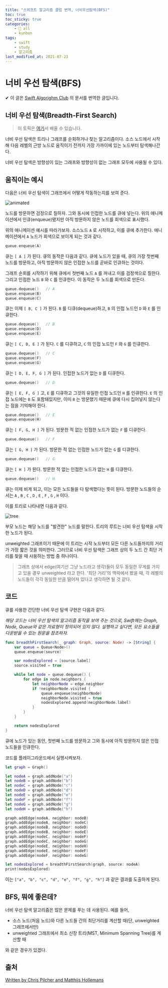 ```yaml
---
title: "스위프트 알고리즘 클럽 번역, 너비우선탐색(BFS)"
toc: true
toc_sticky: true
categories:
    - 📂 all
    - kunbon
tags:
    - swift
    - study
    - 알고리즘
last_modified_at: 2021-07-23
---
```


# 너비 우선 탐색(BFS)

✔︎ 이 글은 [Swift Algorighm Club](https://github.com/raywenderlich/swift-algorithm-club) 의 문서를 번역한 글입니다.

## 너비 우선 탐색(Breadth-First Search)

> 이 토픽은 [여기](https://www.raywenderlich.com/710-swift-algorithm-club-swift-breadth-first-search)서 배울 수 있습니다.

너비 우선 탐색은 트리나 그래프를 순회하거나 찾는 알고리즘이다. 소스 노드에서 시작해 다음 레벨의 근방 노드로 움직이기 전까지 가장 가까이에 있는 노드부터 탐색해나간다.

너비 우선 탐색은 방향성이 있는 그래프와 방향성이 없는 그래프 모두에 사용될 수 있다.

## 움직이는 예시

다음은 너비 우선 탐색이 그래프에서 어떻게 작동하는지를 보여 준다.

![animated](/assets/images/algorithm/AnimatedExample.gif)

노드를 방문하면 검정으로 칠하자. 그와 동시에 인접한 노드를 큐에 넣는다. 위의 애니메이션에서 인큐(enqueue)됐지만 아직 방문하지 않은 노드를 회색으로 표시했다.

위의 애니메이션 예시를 따라가보자. 소스노드 `A` 로 시작하고, 이를 큐에 추가한다. 애니메이션에서 `A` 노드가 회색으로 보이게 되는 것과 같다.

```swift
queue.enqueue(A)
```

큐는 `[ A ]` 가 된다. 큐의 동작은 다음과 같다. 큐에 노드가 있을 때, 큐의 가장 첫번째 노드를 방문하고, 아직 방문하지 않은 인접한 노드를 곧바로 인큐하는 것이다.

그래프 순회를 시작하기 위해 큐에서 첫번째 노드 `A` 를 꺼내고 이를 검정색으로 칠한다. 그리고 인접한 노드 `B` 와 `C` 를 인큐한다. 이 동작은 두 노드를 회색으로 만든다.

```swift
queue.dequeue()   // A
queue.enqueue(B)
queue.enqueue(C)
```

큐는 이제 `[ B, C ]` 가 된다. `B` 를 디큐(dequeue)하고, `B` 의 인접 노드인 `D` 와 `E` 를 인큐한다.

```swift
queue.dequeue()   // B
queue.enqueue(D)
queue.enqueue(E)
```

큐는 `[ C, D, E ]` 가 된다. `C` 를 디큐하고, `C` 의 인접 노드인 `F` 와 `G` 를 인큐한다.

```swift
queue.dequeue()   // C
queue.enqueue(F)
queue.enqueue(G)
```

큐는 `[ D, E, F, G ]` 가 된다. 인접한 노드가 없는 `D` 를 디큐한다.

```swift
queue.dequeue()   // D
```

큐는 `[ E, F, G ]` 고, `E` 를 디큐하고 그것의 유일한 인접 노드인 `H` 를 인큐한다. `E` 의 인접 노드에는 `B` 도 포함돼있지만, 이미 `B` 는 방문했기 때문에 큐에 다시 집어넣지 않는다는 점을 기억해야 한다.

```swift
queue.dequeue()   // E
queue.enqueue(H)
```

큐는 `[ F, G, H ]` 가 된다. 방문한 적 없는 인접한 노드가 없는 `F` 를 디큐한다.

```swift
queue.dequeue()   // F
```

큐는 `[ G, H ]` 가 된다. 방문한 적 없는 인접한 노드가 없는 `G` 를 디큐한다.

```swift
queue.dequeue()   // G
```

큐는 `[ H ]` 가 된다. 방문한 적 없는 인접한 노드가 없는 `H` 를 디큐한다.

```swift
queue.dequeue()   // H
```

큐는 이제 비게 되고, 이는 모든 노드들을 다 탐색했다는 뜻이 된다. 방문한 노드들의 순서는 `A` , `B` , `C` , `D` , `E` , `F` , `G` , `H` 이다.

이를 트리로 나타내면 다음과 같다.

![tree](/assets/images/algorithm/TraversalTree.png)

부모 노드는 해당 노드를 "발견한" 노드를 말한다. 트리의 루트는 너비 우선 탐색을 시작한 노드가 된다.

unweighted 그래프이기 때문에 이 트리는 시작 노드부터 모든 다른 노드들까지의 거리가 가장 짧은 것을 의미한다. 그러므로 너비 우선 탐색은 그래프 상의 두 노드 간 최단 거리를 찾을 때 사용하는 방법 중 하나이다.

> 그래프 상에서 edge(여기선 그냥 노드라고 생각)들이 모두 동일한 무게를 가지고 있을 경우 unweighted 라고 한다. '최단 거리'의 맥락에서 봤을 때, 각 레벨의 노드들이 각각 동일한 만큼 떨어져 있다고 생각하면 될 것 같다.

## 코드

큐를 사용한 간단한 너비 우선 탐색 구현은 다음과 같다.

*해당 코드는 너비 우선 탐색의 알고리즘 동작을 보여 주는 것으로, Swift에는 Graph, Node, Queue와 같은 자료형이 정의되어 있지 않다. 실행하고 싶다면, 모든 요소들을 다운받을 수 있는 원문을 참조하자.*

```swift
func breadthFirstSearch(_ graph: Graph, source: Node) -> [String] {
    var queue = Queue<Node>()
    queue.enqueue(source)

    var nodesExplored = [source.label]
    source.visited = true

    while let node = queue.dequeue() {
        for edge in node.neighbors {
            let neighborNode = edge.neighbor
            if !neighborNode.visited {
                queue.enqueue(neighborNode)
                neighborNode.visited = true
                nodesExplored.append(neighborNode.label)
            }
        }
    }

    return nodesExplored
}
```

큐에 노드가 있는 동안, 첫번째 노드를 방문하고 그와 동시에 아직 방문하지 않은 인접 노드들을 인큐한다.

코드를 플레이그라운드에서 실행시켜보자.

```swift
let graph = Graph()

let nodeA = graph.addNode("a")
let nodeB = graph.addNode("b")
let nodeC = graph.addNode("c")
let nodeD = graph.addNode("d")
let nodeE = graph.addNode("e")
let nodeF = graph.addNode("f")
let nodeG = graph.addNode("g")
let nodeH = graph.addNode("h")

graph.addEdge(nodeA, neighbor: nodeB)
graph.addEdge(nodeA, neighbor: nodeC)
graph.addEdge(nodeB, neighbor: nodeD)
graph.addEdge(nodeB, neighbor: nodeE)
graph.addEdge(nodeC, neighbor: nodeF)
graph.addEdge(nodeC, neighbor: nodeG)
graph.addEdge(nodeE, neighbor: nodeH)
graph.addEdge(nodeE, neighbor: nodeF)
graph.addEdge(nodeF, neighbor: nodeG)

let nodesExplored = breadthFirstSearch(graph, source: nodeA)
print(nodesExplored)
```

이는 `["a", "b", "c", "d", "e", "f", "g", "h"]` 과 같은 결과를 도출하게 된다.

## BFS, 뭐에 좋은데?

너비 우선 탐색 알고리즘은 많은 문제를 푸는 데 사용된다. 예를 들어,

- 소스 노드(처음 노드)와 다른 노드들 간의 최단거리를 계산할 때(단, unweighted 그래프에서만)
- unweighted 그래프에서 최소 신장 트리(MST, Minimum Spanning Tree)를 계산할 때

와 같은 경우가 있겠다.

## 출처

[Written by Chris Pilcher and Matthijs Hollemans](https://github.com/raywenderlich/swift-algorithm-club/tree/master/Breadth-First%20Search)